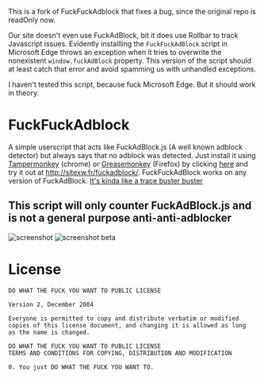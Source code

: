 This is a fork of FuckFuckAdblock that fixes a bug, since the original repo is readOnly now.

Our site doesn't even use FuckAdBlock, bit it does use Rollbar to track Javascript issues.  Evidently installling the `FuckFuckAdBlock` script in Microsoft Edge throws an exception when it tries to overwrite the nonexistent `window.fuckAdBlock` property.  This version of the script should at least catch that error and avoid spamming us with unhandled exceptions.

I haven't tested this script, because fuck Microsoft Edge.  But it should work in theory.


FuckFuckAdblock
===============

A simple userscript that acts like FuckAdBlock.js (A well known adblock detector) but always says that no adblock was detected. Just install it using [Tampermonkey][tampermonkey] (chrome) or [Greasemonkey][greasemonkey] (Firefox) by clicking [here][raw] and try it out at http://sitexw.fr/fuckadblock/. FuckFuckAdBlock works on any version of FuckAdBlock. [It's kinda like a trace buster buster][tracebusterbuster]

## This script will only counter FuckAdBlock.js and is not a general purpose anti-anti-adblocker

![screenshot](http://i.imgur.com/slDcOAI.png)
![screenshot beta](http://i.imgur.com/3neSZtH.png)

# License 

```
DO WHAT THE FUCK YOU WANT TO PUBLIC LICENSE 

Version 2, December 2004

Everyone is permitted to copy and distribute verbatim or modified
copies of this license document, and changing it is allowed as long
as the name is changed.

DO WHAT THE FUCK YOU WANT TO PUBLIC LICENSE
TERMS AND CONDITIONS FOR COPYING, DISTRIBUTION AND MODIFICATION

0. You just DO WHAT THE FUCK YOU WANT TO.
```

[tracebusterbuster]: http://www.youtube.com/watch?v=Iw3G80bplTg
[tampermonkey]: https://chrome.google.com/webstore/detail/tampermonkey/dhdgffkkebhmkfjojejmpbldmpobfkfo
[greasemonkey]: https://addons.mozilla.org/nl/firefox/addon/greasemonkey/
[raw]: https://raw.githubusercontent.com/Mechazawa/FuckFuckAdblock/master/FuckFuckAdBlock.user.js
